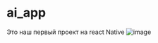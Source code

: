 # ai_app
Это наш первый проект на react Native
![image](https://github.com/user-attachments/assets/ab1d9f56-9db7-40bf-b6d1-a5196f4e75e4)
